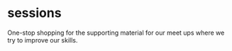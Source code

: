 # sessions
One-stop shopping for the supporting material for our meet ups where we try to improve our skills.

